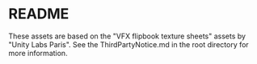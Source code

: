 # README

These assets are based on the "VFX flipbook texture sheets" assets by "Unity Labs Paris". See the ThirdPartyNotice.md in the root directory for more information.
